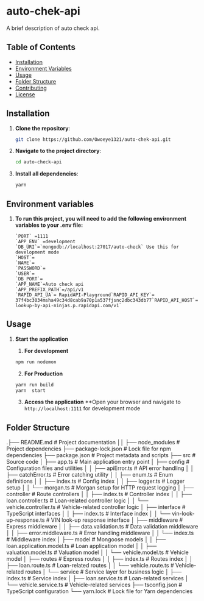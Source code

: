 # auto-chek-api

A brief description of auto check api.

## Table of Contents

- [Installation](#installation)
- [Environment Variables](#environment-variables)
- [Usage](#usage)
- [Folder Structure](#folder-structure)
- [Contributing](#contributing)
- [License](#license)

## Installation

1. **Clone the repository**:

   ```bash
   git clone https://github.com/Owoeye1321/auto-chek-api.git
   ```

2. **Navigate to the project directory**:

   ```bash
   cd auto-check-api
   ```

3. **Install all dependencies**:
   ```bash
   yarn
   ```

## Environment variables

1.  **To run this project, you will need to add the following environment variables to your .env file:**
    ```
    `PORT` =1111
    `APP_ENV` =development
    `DB_URI`=`mongodb://localhost:27017/auto-check` Use this for development mode
    `HOST`=
    `NAME`=
    `PASSWORD`=
    `USER`=
    `DB_PORT`=
    `APP_NAME`=Auto check api
    `APP_PREFIX_PATH`=/api/v1
    `RAPID_API_UA`= RapidAPI-Playground`RAPID_API_KEY`= 37f4bc3034msha49c34d8cab9a70p1a537fjsnc2dbc343db77`RAPID_API_HOST`=`https://vin-lookup-by-api-ninjas.p.rapidapi.com/v1`
    ```

## Usage

1. **Start the application**

   1. **For development**

   ```bash
   npm run nodemon
   ```

   2. **For Production**

   ```bash
   yarn run build
   yarn  start
   ```

   3. **Access the application**
      \*\*Open your browser and navigate to `http://localhost:1111` for development mode

## Folder Structure

.├── README.md              # Project documentation
 ││ ├── node_modules           # Project dependencies
├── package-lock.json      # Lock file for npm dependencies
├── package.json           # Project metadata and scripts
├── src                    # Source code
│   ├── app.ts             # Main application entry point
│   ├── config             # Configuration files and utilities
│   │   ├── apiError.ts    # API error handling
│   │   ├── catchError.ts  # Error catching utility
│   │   ├── enum.ts        # Enum definitions
│   │   ├── index.ts       # Config index
│   │   ├── logger.ts      # Logger setup
│   │   └── morgan.ts      # Morgan setup for HTTP request logging
│   ├── controller         # Route controllers
│   │   ├── index.ts       # Controller index
│   │   ├── loan.controller.ts  # Loan-related controller logic
│   │   └── vehicle.controller.ts # Vehicle-related controller logic
│   ├── interface          # TypeScript interfaces
│   │   ├── index.ts       # Interface index
│   │   └── vin-look-up-response.ts # VIN look-up response interface
│   ├── middleware         # Express middleware
│   │   ├── data.validation.ts  # Data validation middleware
│   │   ├── error.middleware.ts # Error handling middleware
│   │   └── index.ts       # Middleware index
│   ├── model              # Mongoose models
│   │   ├── loan.application.model.ts # Loan application model
│   │   ├── valuation.model.ts # Valuation model
│   │   └── vehicle.model.ts   # Vehicle model
│   ├── routes             # Express routes
│   │   ├── index.ts       # Routes index
│   │   ├── loan.route.ts  # Loan-related routes
│   │   └── vehicle.route.ts # Vehicle-related routes
│   └── service            # Service layer for business logic
│       ├── index.ts       # Service index
│       ├── loan.service.ts    # Loan-related services
│       └── vehicle.service.ts # Vehicle-related services
├── tsconfig.json          # TypeScript configuration
└── yarn.lock              # Lock file for Yarn dependencies
